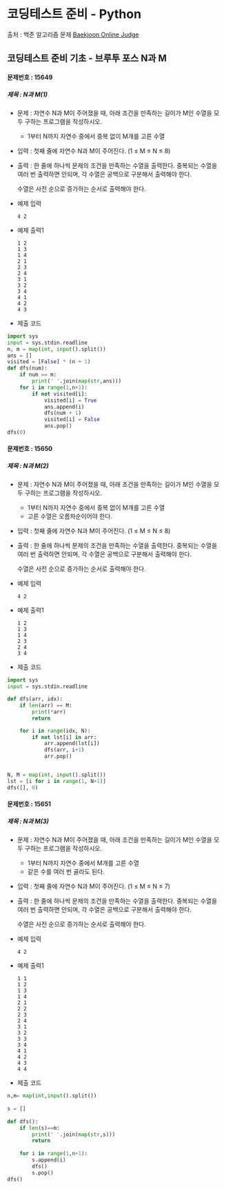 # 코딩테스트 준비 - Python



출처 : 백준 알고리즘 문제 [Baekjoon Online Judge](https://www.acmicpc.net/)



## 코딩테스트 준비 기초 - 브루투 포스 N과 M



#### 문제번호 : 15649

 ##### 제목 : N과 M(1)

- 문제 : 자연수 N과 M이 주어졌을 때, 아래 조건을 만족하는 길이가 M인 수열을 모두 구하는 프로그램을 작성하시오.

  - 1부터 N까지 자연수 중에서 중복 없이 M개를 고른 수열

- 입력 : 첫째 줄에 자연수 N과 M이 주어진다. (1 ≤ M ≤ N ≤ 8)

- 출력 : 한 줄에 하나씩 문제의 조건을 만족하는 수열을 출력한다. 중복되는 수열을 여러 번 출력하면 안되며, 각 수열은 공백으로 구분해서 출력해야 한다.

  수열은 사전 순으로 증가하는 순서로 출력해야 한다.

- 예제 입력

  ```
  4 2
  ```

- 예제 출력1

  ```
  1 2
  1 3
  1 4
  2 1
  2 3
  2 4
  3 1
  3 2
  3 4
  4 1
  4 2
  4 3
  ```

- 제출 코드

```python
import sys
input = sys.stdin.readline
n, m = map(int, input().split())
ans = []
visited = [False] * (n + 1)
def dfs(num):
    if num == m:
        print(' '.join(map(str,ans)))
    for i in range(1,n+1):
        if not visited[i]:
            visited[i] = True
            ans.append(i)
            dfs(num + 1)
            visited[i] = False
            ans.pop()
dfs(0)
```



#### 문제번호 : 15650

 ##### 제목 : N과 M(2)

- 문제 : 자연수 N과 M이 주어졌을 때, 아래 조건을 만족하는 길이가 M인 수열을 모두 구하는 프로그램을 작성하시오.

  - 1부터 N까지 자연수 중에서 중복 없이 M개를 고른 수열
  - 고른 수열은 오름차순이어야 한다.

- 입력 : 첫째 줄에 자연수 N과 M이 주어진다. (1 ≤ M ≤ N ≤ 8)

- 출력 : 한 줄에 하나씩 문제의 조건을 만족하는 수열을 출력한다. 중복되는 수열을 여러 번 출력하면 안되며, 각 수열은 공백으로 구분해서 출력해야 한다.

  수열은 사전 순으로 증가하는 순서로 출력해야 한다.

- 예제 입력

  ```
  4 2
  ```

- 예제 출력1

  ```
  1 2
  1 3
  1 4
  2 3
  2 4
  3 4
  ```

- 제출 코드

```python
import sys
input = sys.stdin.readline

def dfs(arr, idx):
    if len(arr) == M:
        print(*arr)
        return

    for i in range(idx, N):
        if not lst[i] in arr:
            arr.append(lst[i])
            dfs(arr, i+1)
            arr.pop()


N, M = map(int, input().split())
lst = [i for i in range(1, N+1)]
dfs([], 0)
```



#### 문제번호 : 15651

 ##### 제목 : N과 M(3)

- 문제 : 자연수 N과 M이 주어졌을 때, 아래 조건을 만족하는 길이가 M인 수열을 모두 구하는 프로그램을 작성하시오.

  - 1부터 N까지 자연수 중에서 M개를 고른 수열
  - 같은 수를 여러 번 골라도 된다.

- 입력 : 첫째 줄에 자연수 N과 M이 주어진다. (1 ≤ M ≤ N ≤ 7)

- 출력 : 한 줄에 하나씩 문제의 조건을 만족하는 수열을 출력한다. 중복되는 수열을 여러 번 출력하면 안되며, 각 수열은 공백으로 구분해서 출력해야 한다.

  수열은 사전 순으로 증가하는 순서로 출력해야 한다.

- 예제 입력

  ```
  4 2
  ```

- 예제 출력1

  ```
  1 1
  1 2
  1 3
  1 4
  2 1
  2 2
  2 3
  2 4
  3 1
  3 2
  3 3
  3 4
  4 1
  4 2
  4 3
  4 4
  ```

- 제출 코드

```python
n,m= map(int,input().split())
 
s = []
 
def dfs():
    if len(s)==m:
        print(' '.join(map(str,s)))
        return
    
    for i in range(1,n+1):
        s.append(i)
        dfs()
        s.pop()
dfs()
```

